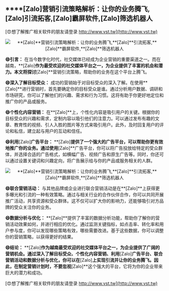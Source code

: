 ## ****[Zalo]**营销引流策略解析：让你的业务腾飞,**[Zalo]**引流拓客,**[Zalo]**霸屏软件,**[Zalo]**筛选机器人**

[😍想了解推广相关软件的朋友请登录 http://www.vst.tw](http://www.vst.tw)

 <center><img src="https://vst.tw/MP4/tuiguang/png/0.png" alt="**[Zalo]**营销引流策略解析：让你的业务腾飞,**[Zalo]**引流拓客,**[Zalo]**霸屏软件,**[Zalo]**筛选机器人"></center>

**😄引言：**
在当今数字化时代，社交媒体已经成为企业营销的重要渠道之一。而在越南，**[Zalo]**作为最受欢迎的社交媒体平台之一，为企业提供了丰富的机会和潜力。本文将探讨**[Zalo]**营销引流策略，帮助你的业务在这个平台上腾飞。

**😄深入了解目标受众：**
成功的营销始于对目标受众的深入了解。在使用**[Zalo]**进行营销时，首先要确定你的目标受众是谁。通过分析用户数据、调研和市场研究，你可以了解他们的兴趣、需求和行为习惯。这将有助于你更好地定位和推广你的产品或服务。

**😄个性化内容营销：**
在**[Zalo]**上，个性化内容是吸引用户的关键。根据你的目标受众的兴趣和需求，定制内容以吸引他们的注意力。可以通过发布有趣的文章、教育性的视频、引人入胜的图片等方式来吸引用户。此外，及时回复用户的评论和私信，建立起与用户的互动和信任。

**😄利用**[Zalo]**广告平台：**
**[Zalo]**提供了一个强大的广告平台，可以帮助你更有效地推广你的业务。通过使用**[Zalo]**广告平台，你可以将广告投放给特定的受众群体，并选择合适的广告格式，如横幅广告、视频广告和原生广告等。同时，你还可以通过设置关键词和兴趣定向，将广告展示给与你的产品或服务相关的人群。

 <center><img src="https://vst.tw/MP4/tuiguang/png/6.png" alt="**[Zalo]**营销引流策略解析：让你的业务腾飞,**[Zalo]**引流拓客,**[Zalo]**霸屏软件,**[Zalo]**筛选机器人"></center>

**😄联合营销活动：**
与其他品牌或企业进行联合营销活动是在**[Zalo]**上获得更多曝光和引流的一种有效策略。通过与相关行业的合作伙伴合作，你可以共同开展推广活动，共享资源和受众群体。这不仅可以扩大你的影响力，还能够吸引对方品牌的受众关注你的业务。

**😄数据分析与优化：**
**[Zalo]**提供了丰富的数据分析功能，帮助你了解你的营销活动效果如何，并进行相应的优化。通过监测关键指标，如点击率、转化率和用户参与度，你可以发现哪些策略有效，哪些需要改进。基于这些数据，你可以调整你的营销策略，以获得更好的结果。

**😄结论：**
**[Zalo]**作为越南最受欢迎的社交媒体平台之一，为企业提供了广阔的营销机会。通过深入了解目标受众、个性化内容营销、利用**[Zalo]**广告平台、联合营销活动和数据分析与优化，你可以在**[Zalo]**上实现引流并让你的业务腾飞。因此，在制定营销计划时，不要忽视**[Zalo]**这个强大的平台，它将为你的企业带来巨大的潜力和成功。

[😍想了解推广相关软件的朋友请登录 http://www.vst.tw](http://www.vst.tw)



